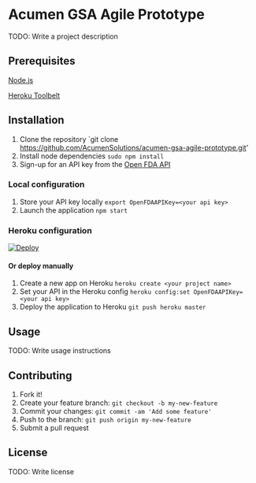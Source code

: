 # Acumen GSA Agile Prototype

TODO: Write a project description

## Prerequisites 

[Node.js](https://nodejs.org/download/)

[Heroku Toolbelt](https://toolbelt.heroku.com)

## Installation
1. Clone the repository `git clone https://github.com/AcumenSolutions/acumen-gsa-agile-prototype.git'
2. Install node dependencies `sudo npm install`
3. Sign-up for an API key from the [Open FDA API](https://open.fda.gov)

### Local configuration
1. Store your API key locally `export OpenFDAAPIKey=<your api key>`
2. Launch the application `npm start`

### Heroku configuration
[![Deploy](https://www.herokucdn.com/deploy/button.png)](https://heroku.com/deploy)

#### Or deploy manually 

1. Create a new app on Heroku `heroku create <your project name>`
2. Set your API in the Heroku config `heroku config:set OpenFDAAPIKey=<your api key>`
3. Deploy the application to Heroku  `git push heroku master` 

## Usage

TODO: Write usage instructions

## Contributing

1. Fork it!
2. Create your feature branch: `git checkout -b my-new-feature`
3. Commit your changes: `git commit -am 'Add some feature'`
4. Push to the branch: `git push origin my-new-feature`
5. Submit a pull request

## License

TODO: Write license
